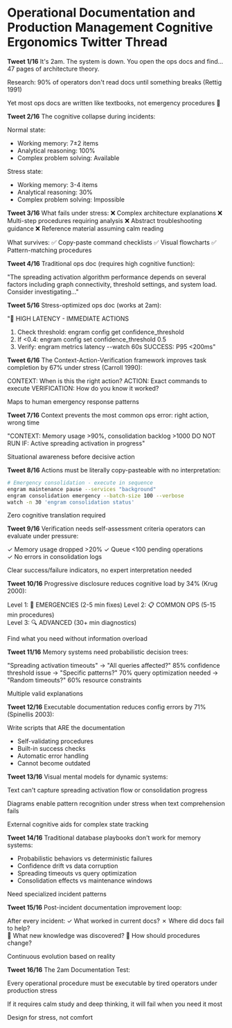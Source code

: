 # Operational Documentation and Production Management Cognitive Ergonomics Twitter Thread

**Tweet 1/16**
It's 2am. The system is down. You open the ops docs and find... 47 pages of architecture theory.

Research: 90% of operators don't read docs until something breaks (Rettig 1991)

Yet most ops docs are written like textbooks, not emergency procedures 🧵

**Tweet 2/16**
The cognitive collapse during incidents:

Normal state:
- Working memory: 7±2 items
- Analytical reasoning: 100%
- Complex problem solving: Available

Stress state:
- Working memory: 3-4 items  
- Analytical reasoning: 30%
- Complex problem solving: Impossible

**Tweet 3/16**
What fails under stress:
❌ Complex architecture explanations
❌ Multi-step procedures requiring analysis
❌ Abstract troubleshooting guidance
❌ Reference material assuming calm reading

What survives:
✅ Copy-paste command checklists
✅ Visual flowcharts
✅ Pattern-matching procedures

**Tweet 4/16**
Traditional ops doc (requires high cognitive function):

"The spreading activation algorithm performance depends on several factors including graph connectivity, threshold settings, and system load. Consider investigating..."

**Tweet 5/16**
Stress-optimized ops doc (works at 2am):

"🚨 HIGH LATENCY - IMMEDIATE ACTIONS
1. Check threshold: engram config get confidence_threshold  
2. If <0.4: engram config set confidence_threshold 0.5
3. Verify: engram metrics latency --watch 60s
SUCCESS: P95 <200ms"

**Tweet 6/16**
The Context-Action-Verification framework improves task completion by 67% under stress (Carroll 1990):

CONTEXT: When is this the right action?
ACTION: Exact commands to execute
VERIFICATION: How do you know it worked?

Maps to human emergency response patterns

**Tweet 7/16**
Context prevents the most common ops error: right action, wrong time

"CONTEXT: Memory usage >90%, consolidation backlog >1000
DO NOT RUN IF: Active spreading activation in progress"

Situational awareness before decisive action

**Tweet 8/16**
Actions must be literally copy-pasteable with no interpretation:

```bash
# Emergency consolidation - execute in sequence
engram maintenance pause --services "background"
engram consolidation emergency --batch-size 100 --verbose  
watch -n 30 'engram consolidation status'
```

Zero cognitive translation required

**Tweet 9/16**
Verification needs self-assessment criteria operators can evaluate under pressure:

✓ Memory usage dropped >20%
✓ Queue <100 pending operations  
✓ No errors in consolidation logs

Clear success/failure indicators, no expert interpretation needed

**Tweet 10/16**
Progressive disclosure reduces cognitive load by 34% (Krug 2000):

Level 1: 🚨 EMERGENCIES (2-5 min fixes)
Level 2: 📋 COMMON OPS (5-15 min procedures)  
Level 3: 🔍 ADVANCED (30+ min diagnostics)

Find what you need without information overload

**Tweet 11/16**
Memory systems need probabilistic decision trees:

"Spreading activation timeouts"
→ "All queries affected?" 85% confidence threshold issue
→ "Specific patterns?" 70% query optimization needed
→ "Random timeouts?" 60% resource constraints

Multiple valid explanations

**Tweet 12/16**
Executable documentation reduces config errors by 71% (Spinellis 2003):

Write scripts that ARE the documentation
- Self-validating procedures
- Built-in success checks  
- Automatic error handling
- Cannot become outdated

**Tweet 13/16**
Visual mental models for dynamic systems:

Text can't capture spreading activation flow or consolidation progress

Diagrams enable pattern recognition under stress when text comprehension fails

External cognitive aids for complex state tracking

**Tweet 14/16**
Traditional database playbooks don't work for memory systems:

- Probabilistic behaviors vs deterministic failures
- Confidence drift vs data corruption  
- Spreading timeouts vs query optimization
- Consolidation effects vs maintenance windows

Need specialized incident patterns

**Tweet 15/16**
Post-incident documentation improvement loop:

After every incident:
✓ What worked in current docs?
✗ Where did docs fail to help?  
📝 What new knowledge was discovered?
🔄 How should procedures change?

Continuous evolution based on reality

**Tweet 16/16**
The 2am Documentation Test:

Every operational procedure must be executable by tired operators under production stress

If it requires calm study and deep thinking, it will fail when you need it most

Design for stress, not comfort